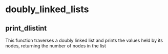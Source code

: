 # doubly_linked_lists

## print_dlistint

This function traverses a doubly linked list and prints the values held by
its nodes, returning the number of nodes in the list
